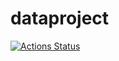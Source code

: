# dataproject

<!-- badges: start -->
[![Actions Status](https://github.com/SvenNekula/dataproject/workflows/Render%20and%20Deploy%20RMarkdown%20Website/badge.svg)](https://github.com/SvenNekula/dataproject/actions)
<!-- badges: end -->
